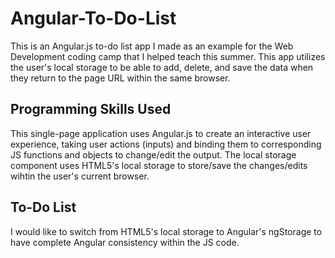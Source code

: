 # Angular-To-Do-List
This is an Angular.js to-do list app I made as an example for the Web Development coding camp that I helped teach this summer. This app utilizes the user's local storage to be able to add, delete, and save the data when they return to the page URL within the same browser.

## Programming Skills Used
This single-page application uses Angular.js to create an interactive user experience, taking user actions (inputs) and binding them to corresponding JS functions and objects to change/edit the output. The local storage component uses HTML5's local storage to store/save the changes/edits wihtin the user's current browser.

## To-Do List
I would like to switch from HTML5's local storage to Angular's ngStorage to have complete Angular consistency within the JS code.
